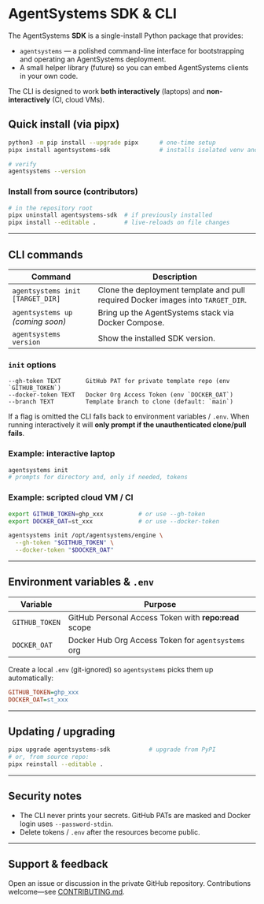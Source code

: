 # AgentSystems SDK & CLI

The AgentSystems **SDK** is a single-install Python package that provides:

* `agentsystems` — a polished command-line interface for bootstrapping and operating an AgentSystems deployment.
* A small helper library (future) so you can embed AgentSystems clients in your own code.

The CLI is designed to work **both interactively** (laptops) and **non-interactively** (CI, cloud VMs).


## Quick install (via pipx)

```bash
python3 -m pip install --upgrade pipx      # one-time setup
pipx install agentsystems-sdk              # installs isolated venv and the `agentsystems` app

# verify
agentsystems --version
```



### Install from source (contributors)

```bash
# in the repository root
pipx uninstall agentsystems-sdk  # if previously installed
pipx install --editable .        # live-reloads on file changes
```

---
## CLI commands

| Command | Description |
|---------|-------------|
| `agentsystems init [TARGET_DIR]` | Clone the deployment template and pull required Docker images into `TARGET_DIR`. |
| `agentsystems up` *(coming soon)* | Bring up the AgentSystems stack via Docker Compose. |
| `agentsystems version` | Show the installed SDK version. |

### `init` options

```
--gh-token TEXT       GitHub PAT for private template repo (env `GITHUB_TOKEN`)
--docker-token TEXT   Docker Org Access Token (env `DOCKER_OAT`)
--branch TEXT         Template branch to clone (default: `main`)
```

If a flag is omitted the CLI falls back to environment variables / `.env`. When running
interactively it will **only prompt if the unauthenticated clone/pull fails**.

### Example: interactive laptop

```bash
agentsystems init
# prompts for directory and, only if needed, tokens
```

### Example: scripted cloud VM / CI

```bash
export GITHUB_TOKEN=ghp_xxx          # or use --gh-token
export DOCKER_OAT=st_xxx             # or use --docker-token

agentsystems init /opt/agentsystems/engine \
  --gh-token "$GITHUB_TOKEN" \
  --docker-token "$DOCKER_OAT"
```

---
## Environment variables & `.env`

| Variable | Purpose |
|----------|---------|
| `GITHUB_TOKEN` | GitHub Personal Access Token with **repo:read** scope |
| `DOCKER_OAT`   | Docker Hub Org Access Token for `agentsystems` org |

Create a local `.env` (git-ignored) so `agentsystems` picks them up automatically:

```ini
GITHUB_TOKEN=ghp_xxx
DOCKER_OAT=st_xxx
```

---
## Updating / upgrading

```bash
pipx upgrade agentsystems-sdk           # upgrade from PyPI
# or, from source repo:
pipx reinstall --editable .
```

---
## Security notes

* The CLI never prints your secrets. GitHub PATs are masked and Docker login uses `--password-stdin`.
* Delete tokens / `.env` after the resources become public.

---
## Support & feedback

Open an issue or discussion in the private GitHub repository.
Contributions welcome—see [CONTRIBUTING.md](CONTRIBUTING.md).

